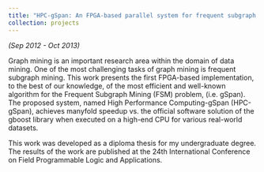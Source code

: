 ```yaml
---
title: "HPC-gSpan: An FPGA-based parallel system for frequent subgraph mining."
collection: projects
---
```


<i>(Sep 2012 - Oct 2013)</i>

Graph mining is an important research area within the domain of data mining. One of the most challenging tasks of graph mining is frequent subgraph mining. This work presents the first FPGA-based implementation, to the best of our knowledge, of the most efficient and well-known algorithm for the Frequent Subgraph Mining (FSM) problem, (i.e. gSpan). The proposed system, named High Performance Computing-gSpan (HPC-gSpan), achieves manyfold speedup vs. the official software solution of the gboost library when executed on a high-end CPU for various real-world datasets.

This work was developed as a diploma thesis for my undergraduate degree. The results of the work are published at the 24th International Conference on Field Programmable Logic and Applications.
